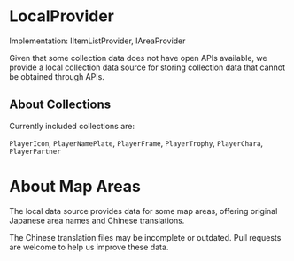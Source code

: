 # LocalProvider

Implementation: IItemListProvider, IAreaProvider

Given that some collection data does not have open APIs available, we provide a local collection data source for storing collection data that cannot be obtained through APIs.

## About Collections

Currently included collections are:

`PlayerIcon`, `PlayerNamePlate`, `PlayerFrame`, `PlayerTrophy`, `PlayerChara`, `PlayerPartner`

# About Map Areas

The local data source provides data for some map areas, offering original Japanese area names and Chinese translations.

The Chinese translation files may be incomplete or outdated. Pull requests are welcome to help us improve these data.